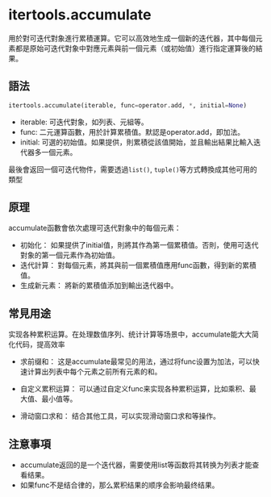 # itertools.accumulate

用於對可迭代對象進行累積運算。它可以高效地生成一個新的迭代器，其中每個元素都是原始可迭代對象中對應元素與前一個元素（或初始值）進行指定運算後的結果。

## 語法
```py
itertools.accumulate(iterable, func=operator.add, *, initial=None)
```
- iterable: 可迭代對象，如列表、元組等。
- func: 二元運算函數，用於計算累積值。默認是operator.add，即加法。
- initial: 可選的初始值。如果提供，則累積從該值開始，並且輸出結果比輸入迭代器多一個元素。

最後會返回一個可迭代物件，需要透過`list()`, `tuple()`等方式轉換成其他可用的類型

## 原理
accumulate函數會依次處理可迭代對象中的每個元素：
- 初始化： 如果提供了initial值，則將其作為第一個累積值。否則，使用可迭代對象的第一個元素作為初始值。
- 迭代計算： 對每個元素，將其與前一個累積值應用func函數，得到新的累積值。
- 生成新元素： 將新的累積值添加到輸出迭代器中。

## 常見用途
实现各种累积运算。在处理数值序列、统计计算等场景中，accumulate能大大简化代码，提高效率

- 求前缀和： 这是accumulate最常见的用法，通过将func设置为加法，可以快速计算出列表中每个元素之前所有元素的和。

- 自定义累积运算： 可以通过自定义func来实现各种累积运算，比如乘积、最大值、最小值等。

- 滑动窗口求和： 结合其他工具，可以实现滑动窗口求和等操作。

## 注意事項
- accumulate返回的是一个迭代器，需要使用list等函数将其转换为列表才能查看结果。
- 如果func不是结合律的，那么累积结果的顺序会影响最终结果。